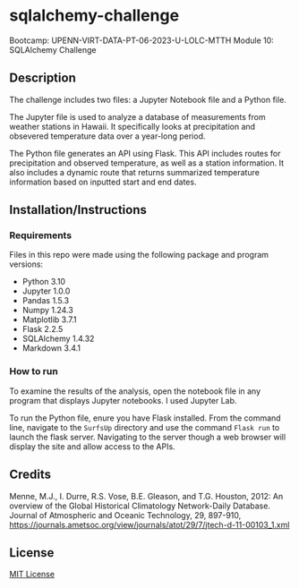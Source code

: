 # sqlalchemy-challenge
Bootcamp: UPENN-VIRT-DATA-PT-06-2023-U-LOLC-MTTH Module 10: SQLAlchemy Challenge

## Description
The challenge includes two files: a Jupyter Notebook file and a Python file.

The Jupyter file is used to analyze a database of measurements from weather stations in Hawaii.
It specifically looks at precipitation and obsevered temperature data over a year-long period.

The Python file generates an API using Flask.
This API includes routes for precipitation and observed temperature, as well as a station information.
It also includes a dynamic route that returns summarized temperature information based on inputted start and end dates.

## Installation/Instructions
### Requirements
Files in this repo were made using the following package and program versions:
- Python 3.10
- Jupyter 1.0.0
- Pandas 1.5.3
- Numpy 1.24.3
- Matplotlib 3.7.1
- Flask 2.2.5
- SQLAlchemy 1.4.32
- Markdown 3.4.1

### How to run
To examine the results of the analysis, open the notebook file in any program that displays Jupyter notebooks.
I used Jupyter Lab.

To run the Python file, enure you have Flask installed.
From the command line, navigate to the `SurfsUp` directory and use the command `Flask run` to launch the flask server.
Navigating to the server though a web browser will display the site and allow access to the APIs.

## Credits
Menne, M.J., I. Durre, R.S. Vose, B.E. Gleason, and T.G. Houston, 2012: An overview of the Global Historical Climatology Network-Daily Database. Journal of Atmospheric and Oceanic Technology, 29, 897-910, <https://journals.ametsoc.org/view/journals/atot/29/7/jtech-d-11-00103_1.xml>

## License
[MIT License](LICENSE)
